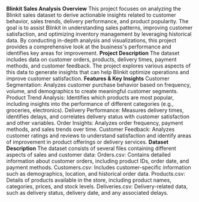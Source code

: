 **Blinkit Sales Analysis**
**Overview**
This project focuses on analyzing the Blinkit sales dataset to derive actionable insights related to customer behavior, sales trends, delivery performance, and product popularity. 
The goal is to assist Blinkit in understanding sales patterns, improving customer satisfaction, and optimizing inventory management by leveraging historical data.
By conducting in-depth analysis and visualizations, this project provides a comprehensive look at the business's performance and identifies key areas for improvement.
**Project Description**
The dataset includes data on customer orders, products, delivery times, payment methods, and customer feedback. 
The project explores various aspects of this data to generate insights that can help Blinkit optimize operations and improve customer satisfaction.
**Features & Key Insights**
Customer Segmentation: Analyzes customer purchase behavior based on frequency, volume, and demographics to create meaningful customer segments.
Product Trend Analysis: Identifies which products are most popular, including insights into the performance of different categories (e.g., groceries, electronics).
Delivery Performance: Measures delivery times, identifies delays, and correlates delivery status with customer satisfaction and other variables.
Order Insights: Analyzes order frequency, payment methods, and sales trends over time.
Customer Feedback: Analyzes customer ratings and reviews to understand satisfaction and identify areas of improvement in product offerings or delivery services.
**Dataset Description**
The dataset consists of several files containing different aspects of sales and customer data:
Orders.csv: Contains detailed information about customer orders, including product IDs, order date, and payment methods.
Customers.csv: Includes customer-specific information such as demographics, location, and historical order data.
Products.csv: Details of products available in the store, including product names, categories, prices, and stock levels.
Deliveries.csv: Delivery-related data, such as delivery status, delivery date, and any associated delays.
